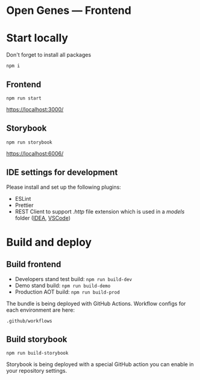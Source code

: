 # Open Genes — Frontend

# Start locally

Don't forget to install all packages

```
npm i
```

## Frontend

```
npm run start
```

[https://localhost:3000/](https://localhost:3000/)


## Storybook

```
npm run storybook
```

[https://localhost:6006/](https://localhost:6006/)

## IDE settings for development
Please install and set up the following plugins:
- ESLint
- Prettier
- REST Client to support *.http* file extension which is used in a *models* folder ([IDEA](https://plugins.jetbrains.com/plugin/13121-http-client), [VSCode](https://marketplace.visualstudio.com/items?itemName=humao.rest-client))


# Build and deploy

## Build frontend 

- Developers stand test build: `npm run build-dev`
- Demo stand build: `npm run build-demo`
- Production AOT build: `npm run build-prod`

The bundle is being deployed with GitHub Actions. 
Workflow configs for each environment are here:
```
.github/workflows
```

## Build storybook

```
npm run build-storybook
```
Storybook is being deployed with a special GitHub action you can enable in your repository settings.

